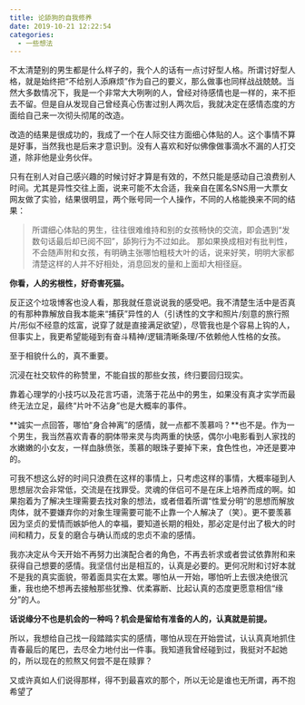 ```yaml
---
title: 论舔狗的自我修养
date: 2019-10-21 12:22:54
categories:
  - 一些想法
---
```


不太清楚别的男生都是什么样子的，我个人的话有一点讨好型人格。所谓讨好型人格，就是始终把“不给别人添麻烦”作为自己的要义，那么做事也同样战战兢兢。当然大多数情况下，我是一个非常大大咧咧的人，曾经对待感情也是一样的，来不拒去不留。但是自从发现自己曾经真心伤害过别人两次后，我就决定在感情态度的方面给自己来一次彻头彻尾的改造。
<!-- more -->
改造的结果是很成功的，我成了一个在人际交往方面细心体贴的人。这个事情不算是好事，当然我也是后来才意识到。没有人喜欢和好似佛像做事滴水不漏的人打交道，除非他是业务伙伴。

只有在别人对自己感兴趣的时候讨好才算是有效的，不然只能是感动自己浪费别人时间。尤其是异性交往上面，说来可能不太合适，我亲自在匿名SNS用一大票女网友做了实验，结果很明显，两个账号同一个人操作，不同的人格能换来不同的结果： 

> ​	所谓细心体贴的男生，往往很难维持和别的女孩畅快的交流，即会遇到“发数句话最后却已阅不回”，舔狗行为不过如此。 那如果换成相对有批判性，不会随声附和女孩，有明确主张哪怕粗枝大叶的话，说来好笑，明明大家都清楚这样的人并不好相处，消息回发的量和上面却大相径庭。

**你看，人的劣根性，好奇害死猫。** 

反正这个垃圾博客也没人看，那我就任意说说我的感受吧。我不清楚生活中是否真的有那种靠解放自我本能来“捕获”异性的人（引诱性的文字和照片/刻意的旅行照片/形似不经意的炫富，说穿了就是直接满足欲望），尽管我也是个容易上钩的人，但事实上，我更希望能碰到有奋斗精神/逻辑清晰条理/不依赖他人性格的女孩。 

至于相貌什么的，真不重要。 

沉浸在社交软件的称赞里，不能自拔的那些女孩，终归要回归现实。

靠着心理学的小技巧以及花言巧语，流落于花丛中的男生，如果没有真才实学而最终无法立足，最终“片叶不沾身”也是大概率的事件。 

 

**诚实一点回答，哪怕“身合神离”的感情，就一点都不羡慕吗？**也不是。作为一个男生，我当然喜欢青春的胴体带来灵与肉两重的快感，偶尔小电影看到人家找的水嫩嫩的小女友，一样血脉偾张，羡慕的眼珠子要掉下来，食色性也，冲还是要冲的。

可我不想这么好的时间只浪费在这样的事情上，只考虑这样的事情，大概率碰到人思想层次会非常低，交流是在找罪受。灵魂的伴侣可不是在床上培养而成的啊。如果抱着为了解决生理需要去找对象的想法，或者借着所谓“性爱分明“的思想而解放肉体，就不要嫌弃你的对象生理需要可能不止靠一个人解决了（笑）。更不要羡慕因为坚贞的爱情而嫉妒他人的幸福，要知道长期的相处，那必定是付出了极大的时间和精力，反复的磨合与确认而成的忠贞不渝的感情。

我亦决定从今天开始不再努力出演配合者的角色，不再去祈求或者尝试依靠附和来获得自己想要的感情。我坚信付出是相互的，认真是必要的。更何况附和讨好本就不是我的真实面貌，带着面具实在太累。哪怕从一开始，哪怕听上去很决绝很沉重，我也绝不想再去接触那些犹豫、优柔寡断、比起认真的态度更愿意相信“缘分”的人。 



**话说缘分不也是机会的一种吗？机会是留给有准备的人的，认真就是前提。** 

 

所以，我想给自己找一段踏踏实实的感情，哪怕从现在开始尝试，认认真真地抓住青春最后的尾巴，去尽全力地付出一件事。我知道我曾经碰到过，我挺对不起她的，所以现在的煎熬又何尝不是在赎罪？

 

又或许真如人们说得那样，得不到最喜欢的那个，所以无论是谁也无所谓，再不抱希望了